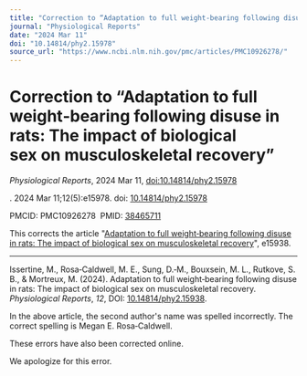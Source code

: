 ```yaml
---
title: "Correction to “Adaptation to full weight‐bearing following disuse in rats: The impact of biological sex on musculoskeletal recovery”"
journal: "Physiological Reports"
date: "2024 Mar 11"
doi: "10.14814/phy2.15978"
source_url: "https://www.ncbi.nlm.nih.gov/pmc/articles/PMC10926278/"
---
```


# Correction to “Adaptation to full weight‐bearing following disuse in rats: The impact of biological sex on musculoskeletal recovery”

*Physiological Reports*, 2024 Mar 11, [doi:10.14814/phy2.15978](https://doi.org/10.14814/phy2.15978)

. 2024 Mar 11;12(5):e15978. doi: [10.14814/phy2.15978](https://doi.org/10.14814/phy2.15978)

PMCID: PMC10926278  PMID: [38465711](https://pubmed.ncbi.nlm.nih.gov/38465711/)

This corrects the article "[Adaptation to full weight‐bearing following disuse in rats: The impact of biological sex on musculoskeletal recovery](https://www.ncbi.nlm.nih.gov/articles/PMC10881285/)", e15938.

* * *

Issertine, M., Rosa‐Caldwell, M. E., Sung, D.‐M., Bouxsein, M. L., Rutkove, S. B., & Mortreux, M. (2024). Adaptation to full weight‐bearing following disuse in rats: The impact of biological sex on musculoskeletal recovery. _Physiological Reports_, _12_, DOI: [10.14814/phy2.15938](https://doi.org/10.14814/phy2.15938).

In the above article, the second author's name was spelled incorrectly. The correct spelling is Megan E. Rosa‐Caldwell.

These errors have also been corrected online.

We apologize for this error.